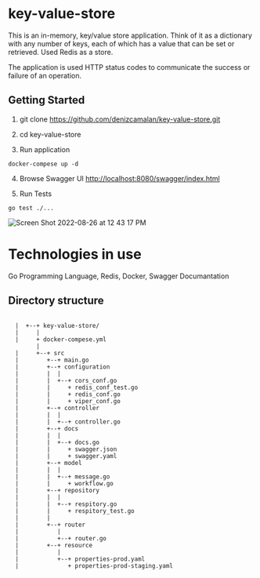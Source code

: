 # key-value-store

This is an in-memory, key/value store application. Think of it as a dictionary with any number of keys, each of which has a value that can be set or retrieved. Used Redis as a store. 

The application is used HTTP status codes to communicate the success or failure of an operation.

## Getting Started

1. git clone https://github.com/denizcamalan/key-value-store.git

2. cd  key-value-store

3. Run application
```
docker-compese up -d
```
4.  Browse Swagger UI [http://localhost:8080/swagger/index.html](http://localhost:8080/swagger/index.html)

5. Run Tests
```
go test ./...
```
![Screen Shot 2022-08-26 at 12 43 17 PM](https://user-images.githubusercontent.com/79871039/186877246-238ddaf8-4482-43b7-b767-472aa5d69d4f.png)

# Technologies in use

  Go Programming Language, Redis, Docker, Swagger Documantation

## Directory structure

```

  |  +--+ key-value-store/
  |     |
  |     + docker-compese.yml
        |
  |     +--+ src
  |        +--+ main.go
  |        +--+ configuration
  |        |  |
  |        |  +--+ cors_conf.go
  |        |     + redis_conf_test.go
  |        |     + redis_conf.go
  |        |     + viper_conf.go
  |        +--+ controller
  |        |  |
  |        |  +--+ controller.go
  |        +--+ docs
  |        |  |
  |        |  +--+ docs.go
  |        |     + swagger.json
  |        |     + swagger.yaml
  |        +--+ model
  |        |  |
  |        |  +--+ message.go
  |        |     + workflow.go
  |        +--+ repository
  |        |  |
  |        |  +--+ respitory.go
  |        |     + respitory_test.go
  |        |
  |        +--+ router
  |           |
  |           +--+ router.go
  |        +--+ resource
  |           |
  |           +--+ properties-prod.yaml
  |              + properties-prod-staging.yaml

```
